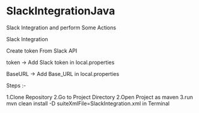 # SlackIntegrationJava
Slack Integration and perform Some Actions

Slack Integration 

Create token From Slack API

token -> Add Slack token in local.properties

BaseURL -> Add Base_URL in local.properties


Steps :-

1.Clone Repository
2.Go to Project Directory
2.Open Project as maven 
3.run  mvn clean install -D suiteXmlFile=SlackIntegration.xml in Terminal





